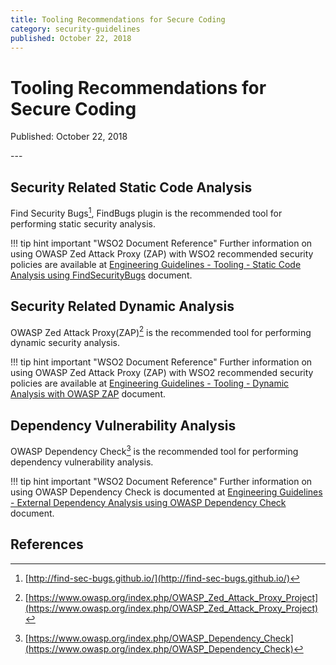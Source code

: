 ```yaml
---
title: Tooling Recommendations for Secure Coding
category: security-guidelines
published: October 22, 2018
---
```


# Tooling Recommendations for Secure Coding

<p class="doc-info">Published: October 22, 2018</p>
---

## Security Related Static Code Analysis 
Find Security Bugs[^2], FindBugs plugin is the recommended tool for performing static security analysis.

!!! tip hint important "WSO2 Document Reference"
    Further information on using OWASP Zed Attack Proxy (ZAP) with WSO2 recommended security policies are available at [Engineering Guidelines - Tooling - Static Code Analysis using FindSecurityBugs]({{#base_path#}}/security-guidelines/secure-engineering-guidelines/static-code-analysis-using-findsecuritybugs/) document.


## Security Related Dynamic Analysis
OWASP Zed Attack Proxy(ZAP)[^1] is the recommended tool for performing dynamic security analysis. 

!!! tip hint important "WSO2 Document Reference"
    Further information on using OWASP Zed Attack Proxy (ZAP) with WSO2 recommended security policies are available at [Engineering Guidelines - Tooling - Dynamic Analysis with OWASP ZAP]({{#base_path#}}/security-guidelines/secure-engineering-guidelines/dynamic-analysis-with-owasp-zap/) document.


## Dependency Vulnerability Analysis 
OWASP Dependency Check[^3] is the recommended tool for performing dependency vulnerability analysis.

!!! tip hint important "WSO2 Document Reference"
    Further information on using OWASP Dependency Check is documented at [Engineering Guidelines - External Dependency Analysis using OWASP Dependency Check]({{#base_path#}}/security-guidelines/secure-engineering-guidelines/external-dependency-analysis-analysis-using-owasp-dependency-check/) document.


## References
[^1]: [https://www.owasp.org/index.php/OWASP_Zed_Attack_Proxy_Project](https://www.owasp.org/index.php/OWASP_Zed_Attack_Proxy_Project)
[^2]: [http://find-sec-bugs.github.io/](http://find-sec-bugs.github.io/)
[^3]: [https://www.owasp.org/index.php/OWASP_Dependency_Check](https://www.owasp.org/index.php/OWASP_Dependency_Check)
